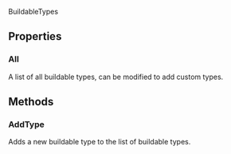 <p class="title">BuildableTypes</p>

## Properties


### All
A list of all buildable types, can be modified to add custom types.

<div><Declaration modifier="public HashSet&amp;lt;string&amp;gt;" content=" <span>&lt;span class=&quot;property&quot;&gt;All&lt;/span&gt; { &lt;span class=&quot;method&quot;&gt;get&lt;/span&gt;; }</span>"></Declaration></div>

## Methods

### AddType

Adds a new buildable type to the list of buildable types.

<div><Declaration modifier="public void" content=" <span>&lt;span class=&quot;method&quot;&gt;AddType&lt;/span&gt;(&lt;span class=&quot;param&quot;&gt;string&lt;/span&gt; typeName)</span>"></Declaration></div>
